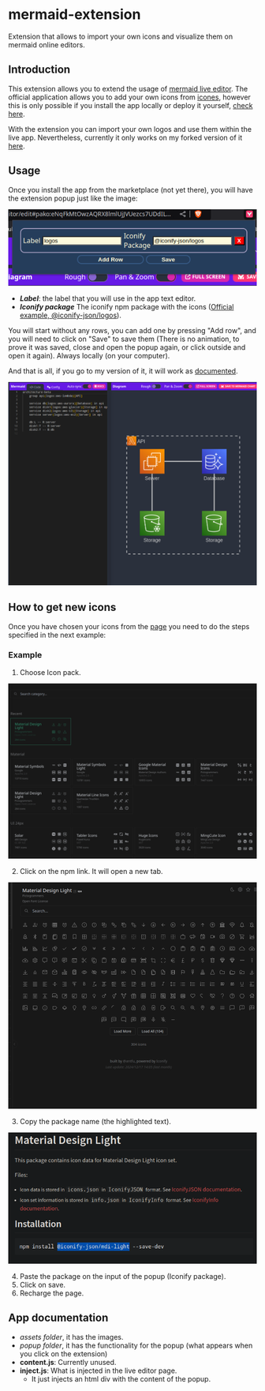 # mermaid-extension
Extension that allows to import your own icons and visualize them on mermaid online editors.

## Introduction
This extension allows you to extend the usage of [mermaid live editor](https://mermaid.live/). The official application allows you to add your own icons from [icones](https://icones.js.org/), however this is only possible if you install the app locally or deploy it yourself, [check here](https://mermaid.js.org/config/icons.html).

With the extension you can import your own logos and use them within the live app. Nevertheless, currently it only works on my forked version of it [here](https://noobtolinux.github.io/mermaid-live-editor/).

## Usage
Once you install the app from the marketplace (not yet there), you will have the extension popup just like the image:

![PopupImage](./assets/ExtensionPopup.png)

* ***Label***: the label that you will use in the app text editor.
* ***Iconify package*** The iconify npm package with the icons ([Official example, @iconify-json/logos]('https://unpkg.com/@iconify-json/logos@1/icons.json')).

You will start without any rows, you can add one by pressing "Add row", and you will need to click on "Save" to save them (There is no animation, to prove it was saved, close and open the popup again, or click outside and open it again). Always locally (on your computer).

And that is all, if you go to my version of it, it will work as [documented](https://mermaid.js.org/syntax/architecture.html).

![LiveExample](./assets/ExampleLiveEditor.png)


## How to get new icons

Once you have chosen your icons from the [page](https://icones.js.org/) you need to do the steps specified in the next example:

### Example

1. Choose Icon pack.

![Step1](./assets/ExampleStep1.png)

2. Click on the npm link. It will open a new tab.

![Step2](./assets/ExampleStep2.png)

3. Copy the package name (the highlighted text).

![Step3](./assets/ExampleStep3.png)

4. Paste the package on the input of the popup (Iconify package).
5. Click on save.
6. Recharge the page.


## App documentation

* *assets folder*, it has the images.
* *popup folder*, it has the functionality for the popup (what appears when you click on the extension)
* **content.js**: Currently unused.
* **inject.js**: What is injected in the live editor page.
  * It just injects an html div with the content of the popup.







